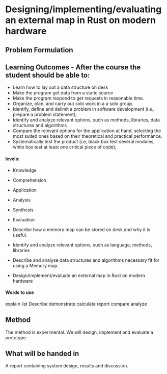 # Designing/implementing/evaluating an external map in Rust on modern hardware

## Problem Formulation

## Learning Outcomes - After the course the student should be able to:
- Learn how to lay out a data structure on desk
- Make the program get data from a static source
- Make the program respond to get requests in reasonable time.
- Organize, plan, and carry out solo work in a a solo group.
- Identify, define and delimit a problem in software development (i.e., prepare a problem statement);
- Identify and analyze relevant options, such as methods, libraries, data structures and algorithms
- Compare the relevant options for the application at hand, selecting the most suited ones based on their theoretical and practical performance.
- Systematically test the product (i.e, black box test several modules, white box test at least one critical piece of code);


#### levels:
- Knowledge
- Comprehension
- Application
- Analysis
- Synthesis
- Evaluation

- Describe how a memory map can be stored on desk and why it is useful.
- Identify and analyze relevant options, such as language, methods, libraries
- Describe and analyse data structures and algorithms necessary fit for using a Memory map.
- Design/implement/evaluate an external map in Rust on modern hardware


#### Words to use
explain
list
Describe
demonstrate
calculate
report
compare
analyze

## Method
The method is experimental. We will design, implement and evaluate a prototype.

## What will be handed in
A report containing system design, results and discussion.


